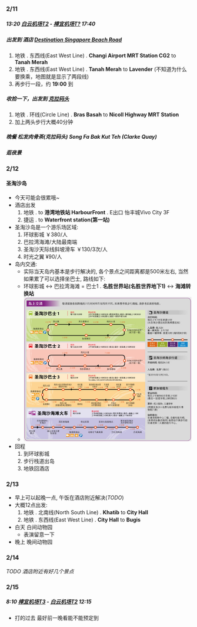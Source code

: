 ### 2/11

##### 13:20  <u>白云机场T2</u> - <u>樟宜机场T?</u> 17:40

##### 出发到 酒店 <u>Destination Singapore Beach Road</u>
1. 地铁 . 东西线(East West Line) . **Changi Airport MRT Station CG2** to **Tanah Merah**
1. 地铁 . 东西线(East West Line) . **Tanah Merah** to **Lavender** (不知道为什么要换乘，地图就是显示了两段线)
1. 再步行一段，约 **19:00** 到

##### 收拾一下，出发到 <u>克拉码头</u>
1. 地铁 . 环线(Circle Line) . **Bras Basah** to **Nicoll Highway MRT Station**
1. 加上两头步行大概40分钟

##### 晚餐 **松发肉骨茶(克拉码头) Song Fa Bak Kut Teh (Clarke Quay)**
##### 逛夜景

### 2/12

#### 圣淘沙岛
- 今天可能会很累哦~
- 酒店出发
  1. 地铁 . to **港湾地铁站 HarbourFront** . E出口 怡丰城Vivo City 3F
  1. 捷运 . to **Waterfront station(第一站)**
- 圣淘沙岛是一个游乐场区域:
  1. 环球影城 ￥380/人
  1. 巴拉湾海滩/大陆最南端
  1. 圣淘沙天际线斜坡滑车 ￥130/3次/人
  1. 时光之翼 ¥90/人
- 岛内交通:
  - 实际当天岛内基本是步行解决的, 各个景点之间距离都是500米左右, 当然如果累了可以选择坐巴士, 路线如下:
  - 环球影城 <-> 巴拉湾海滩 = 巴士1 . **名胜世界站(名胜世界地下1)** <-> **海滩转换站**
  - ![](/img/singapore-sentosa-bus.jpeg)
- 回程
  1. 到环球影城
  1. 步行栈道出岛
  1. 地铁回酒店

### 2/13
- 早上可以起晚一点, 午饭在酒店附近解决(_TODO_)
- 大概12点出发:
  1. 地铁 . 北南线(North South Line) . **Khatib** to **City Hall**
  1. 地铁 . 东西线(East West Line) . **City Hall** to **Bugis**
- 白天 白间动物园
  - 表演留意一下
- 晚上 晚间动物园

### 2/14

_TODO 酒店附近有好几个景点_

### 2/15

##### 8:10  <u>樟宜机场T3</u> - <u>白云机场T2</u> 12:15
  - 打的过去 最好前一晚看能不能预定到
